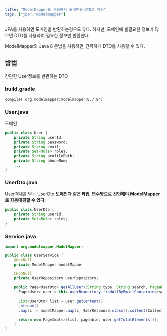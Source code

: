 ```yaml
---
title: "ModelMapper를 사용해서 도메인을 DTO로 매핑"
tags: ["jpa","modelmapper"]
---
```


JPA를 사용하면 도메인을 반환하는경우도 많다. 
하지만, 도메인에 불필요한 정보가 많으면 DTO를 사용하여 필요한 정보만 반환한다. 

ModelMapper와 Java 8 문법을 사용하면, 간략하게 DTO를 사용할 수 있다. 

## 방법
간단한 User정보를 반환하는 DTO 

### build.gradle
```
compile('org.modelmapper:modelmapper:0.7.8')
```

### User.java
도메인
```java java
public class User {
	private String userId;
	private String password;
	private String email;
	private Set<Role> roles;
	private String profilePath;
	private String phoneNum;
	...
}
```

### UserDto.java 
User객체를 받는 UserDto
**도메인과 같은 타입, 변수명으로 선언해야 ModelMapper로 자동매핑할 수 있다.**
```java java
public class UserDto {
	private String userId;
	private Set<Role> roles;
}
```

### Service.java
```java java
import org.modelmapper.ModelMapper;

public class UserService {
	@NonNull  
	private ModelMapper modelMapper;

	@NonNull  
	private UserRepository userRepository;

	public Page<UserDto> getAllUsers(String type, String search, Pageable pageable) {  
	  Page<User> user = this.userRepository.findAllByEmailContaining(search, pageable);  
	  
	  List<UserDto> list = user.getContent()  
	  .stream()  
	  .map(i -> modelMapper.map(i, UserResponse.class)).collect(Collectors.toList());  
	  
	  return new PageImpl<>(list, pageable, user.getTotalElements());  
	}
}
```
<!--stackedit_data:
eyJoaXN0b3J5IjpbLTQyNTY1ODIzNF19
-->
